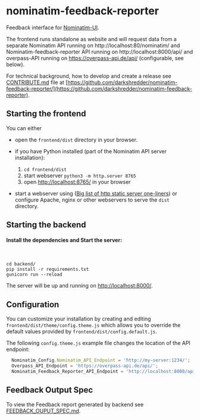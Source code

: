 # nominatim-feedback-reporter

Feedback interface for [Nominatim-UI](https://github.com/osm-search/nominatim-ui/).

The frontend runs standalone as website and will request data
from a separate Nominatim API running on http://localhost:80/nominatim/ and Nominatim-feedback-reporter API running on  http://localhost:8000/api/ and overpass-API running on https://overpass-api.de/api/ (configurable, see below).


For technical background, how to develop and create a release see [CONTRIBUTE.md](CONTRIBUTE.md) file at [https://github.com/darkshredder/nominatim-feedback-reporter/](https://github.com/darkshredder/nominatim-feedback-reporter).


## Starting the frontend

You can either

* open the `frontend/dist` directory in your browser.

* if you have Python installed (part of the Nominatim API server installation):

   1. `cd frontend/dist`
   2. start webserver `python3 -m http.server 8765` 
   3. open [http://localhost:8765/]() in your browser

* start a webserver using ([Big list of http static server one-liners](https://gist.github.com/willurd/5720255)) or configure Apache, nginx or other webservers to serve the `dist` directory.

## Starting the backend
#### Install the dependencies and Start the server:
</br>

```
cd backend/
pip install -r requirements.txt
gunicorn run --reload
```

The server will be up and running on [http://localhost:8000/]().

## Configuration

You can customize your installation by creating and editing `frontend/dist/theme/config.theme.js` which allows you to override the default values provided by `frontend/dist/config.default.js`.

The following `config.theme.js` example file changes the location of the API endpoint:

```javascript
  Nominatim_Config.Nominatim_API_Endpoint = 'http://my-server:1234/';
  Overpass_API_Endpoint = 'https://overpass-api.de/api/';
  Nominatim_Feedback_Reporter_API_Endpoint = 'http://localhost:8000/api/';
```
## Feedback Output Spec

To view the Feedback report generated by backend see [FEEDBACK_OUPUT_SPEC.md](FEEDBACK_OUPUT_SPEC.md).